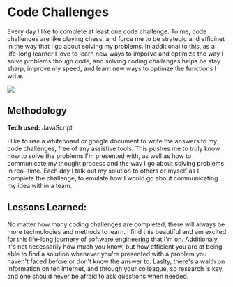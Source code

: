 # Code Challenges

Every day I like to complete at least one code challenge. To me, code challenges are like playing chess, and force me to be strategic and efficinet in the way that I go about solving my problems. In additional to this, as a life-long learner I love to learn new ways to imporve and optimize the way I solve problems though code, and solving coding challenges helps be stay sharp, improve my speed, and learn new ways to optimze the functions I write.

![](https://media.giphy.com/media/hqRJOdxsBuGGKCGuGO/giphy.gif)

## Methodology

**Tech used:** JavaScript

I like to use a whiteboard or google document to write the answers to my code challenges, free of any assistive tools. This pushes me to truly know how to solve the problems I'm presented with, as well as how to communicate my thought process and the way I go about solving problems in real-time. Each day I talk out my solution to others or myself as I complete the challenge, to emulate how I would go about communicating my idea within a team.

## Lessons Learned:

No matter how many coding challenges are completed, there will always be more technologies and methods to learn. I find this beautiful and am excited for this life-long journery of software engineering that I'm on. Additionaly, it's not necessarily how much you know, but how efficient you are at being able to find a solution whenever you're presented with a problem you haven't faced before or don't know the answer to. Laslty, there's a walth on information on teh internet, and through your colleague, so research is key, and one should never be afraid to ask questions when needed.
